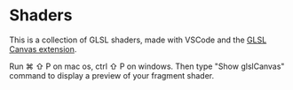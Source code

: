 # Shaders

This is a collection of GLSL shaders, made with VSCode and the 
[GLSL Canvas extension](https://marketplace.visualstudio.com/items?itemName=circledev.glsl-canvas).

Run ⌘ ⇧ P on mac os, ctrl ⇧ P on windows.
Then type "Show glslCanvas" command to display a preview of your fragment shader.